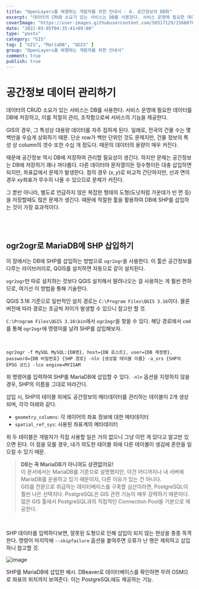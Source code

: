 ```yaml
---
title: "OpenLayers를 여행하는 개발자를 위한 안내서 - 6. 공간정보의 DB화"
excerpt: "데이터의 CRUD 소요가 있는 서비스는 DB를 사용한다. 서비스 운영에 필요한 데이터를 DB에 저장하고, 이를 적절히 관리, 조작함으로써 서비스의 기능을 제공한다. GIS의 경우, 그 특성상 대용량 데이터를 자주 접하게 된다. 일례로, 전국의 건물 수는 몇백만을 우습게 상회하기 때문. 단순 row가 백만 단위인 것도 문제지만, 건물 정보의 특성 상 column의 갯수 또한 수십 개 정도다. 때문의 데이터의 용량이 매우 커진다."
coverImage: "https://user-images.githubusercontent.com/50317129/156607880-c5abad92-1991-4c01-b85f-7153bf89cb64.png"
date: "2022-03-05T04:35:41+09:00"
type: "posts"
category: "GIS"
tag: [ "GIS", "MariaDB", "QGIS" ]
group: "OpenLayers를 여행하는 개발자를 위한 안내서"
comment: true
publish: true
---
```


# 공간정보 데이터 관리하기

데이터의 CRUD 소요가 있는 서비스는 DB를 사용한다. 서비스 운영에 필요한 데이터를 DB에 저장하고, 이를 적절히 관리, 조작함으로써 서비스의 기능을 제공한다.

GIS의 경우, 그 특성상 대용량 데이터를 자주 접하게 된다. 일례로, 전국의 건물 수는 몇백만을 우습게 상회하기 때문. 단순 row가 백만 단위인 것도 문제지만, 건물 정보의 특성 상 column의 갯수 또한 수십 개 정도다. 때문의 데이터의 용량이 매우 커진다.

때문에 공간정보 역시 DB에 저장하여 관리할 필요성이 생긴다. 하지만 문제는 공간정보는 DB에 저장하기 꽤나 까다롭다. 다른 데이터야 문자열이든 정수형이든 대충 삽입하면 되지만, 좌표값에서 문제가 발생한다. 점의 경우 $(x, y)$로 비교적 간단하지만, 선과 면의 경우 $xy$좌표가 무수히 나올 수 있으므로 문제가 커진다.

그 뿐만 아니라, 별도로 언급하지 않은 복잡한 형태의 도형(도넛처럼 가운데가 빈 면 등)을 저장할때도 많은 문제가 생긴다. 때문에 적절한 툴을 활용하여 DB에 SHP를 삽입하는 것이 가장 효과적이다.

<br />
<br />





## ogr2ogr로 MariaDB에 SHP 삽입하기

이 장에서는 DB에 SHP를 삽입하는 방법으로 `ogr2ogr`을 사용한다. 이 툴은 공간정보를 다루는 라이브러리로, QGIS를 설치하면 자동으로 같이 설치된다.

`ogr2ogr`만 따로 설치하는 것보다 QGIS 설치해서 딸려나오는 걸 사용하는 게 훨씬 편하므로, 여기선 이 방법을 통해 기술한다.

QGIS 3.16 기준으로 일반적인 설치 경로는 `C:\Program Files\QGIS 3.16`이다. 물론 버전에 따라 경로는 조금씩 차이가 발생할 수 있으니 참고만 할 것.

`C:\Program Files\QGIS 3.16\bin`에서 `ogr2ogr`을 찾을 수 있다. 해당 경로에서 `cmd`를 통해 `ogr2ogr`에 명령어를 날려 SHP를 삽입해보자.

<br />

``` batch
ogr2ogr -f MySQL MySQL:{DB명}, host={DB 호스트}, user={DB 계정명}, password={DB 비밀번호} {SHP 경로} -nln {생성할 테이블 이름} -a_srs {SHP의 EPSG 코드} -lco engine=MYISAM
```

위 명령어를 입력하여 SHP를 MariaDB에 삽입할 수 있다. `-nln` 옵션을 지정하지 않을 경우, SHP의 이름을 그대로 따라간다.

삽입 시, SHP의 테이블 외에도 공간정보의 메타데이터를 관리하는 테이블이 2개 생성되며, 각각 아래와 같다.

* `geometry_columns`: 각 레이어의 좌표 정보에 대한 메타데이터
* `spatial_ref_sys`: 사용된 좌표계의 메타데이터

위 두 테이블은 개발자가 직접 사용할 일은 거의 없으니 그냥 이런 게 있다고 알고만 있으면 된다. 이 점을 모를 경우, 내가 의도한 테이블 외에 다른 테이블이 생김에 혼란을 일으킬 수 있기 때문.

> <b class="yellow-500">DB는 꼭 MariaDB가 아니여도 상관없어요!</b>  
> 이 문서에서는 MariaDB를 기준으로 설명했지만, 이건 어디까지나 내 서버에 MariaDB를 운용하고 있기 때문이지, 다른 이유가 있는 건 아니다.  
> GIS를 전문으로 취급하는 데이터베이스를 구축할 심산이라면, PostgreSQL이 훨씬 나은 선택지다. PostgreSQL은 GIS 관련 기능이 매우 강력하기 때문이다.  
> 많은 GIS 툴에서 PostgreSQL과의 직접적인 Connection Pool을 기본으로 제공한다.

<br />

SHP 데이터를 입력하다보면, 잘못된 도형으로 인해 삽입이 되지 않는 현상을 종종 목격한다. 명령어 마지막에 `--skipfailure` 옵션을 붙여주면 오류가 난 행은 제외하고 삽입하니 참고할 것.

![image](https://user-images.githubusercontent.com/50317129/156867178-87770a5a-e24f-4beb-b21b-fc081d67e5aa.png)

SHP를 MariaDB에 삽입한 예시. DBeaver로 데이터베이스를 확인하면 무려 OSM으로 좌표의 위치까지 보여준다. 이는 PostgreSQL에도 제공하는 기능.
